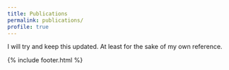 ```yaml
---
title: Publications
permalink: publications/
profile: true
---
```


I will try and keep this updated. At least for the sake of my own reference.

{% include footer.html %}
